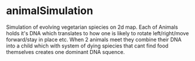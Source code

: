 # animalSimulation
Simulation of evolving vegetarian spiecies on 2d map.
Each of Animals holds it's DNA which translates to how one is likely to rotate left/right/move forward/stay in place etc.
When 2 animals meet they combine their DNA into a child which with system of dying spiecies that cant find food themselves creates one dominant DNA squence.
